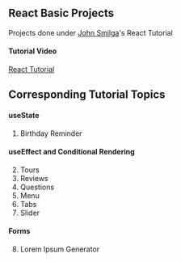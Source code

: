 ## React Basic Projects

Projects done under <a href = 'https://github.com/john-smilga' target = '_blank'>John Smilga</a>'s React Tutorial

#### Tutorial Video

[React Tutorial](https://youtu.be/iZhV0bILFb0)

## Corresponding Tutorial Topics

#### useState

1. Birthday Reminder

#### useEffect and Conditional Rendering

2. Tours
3. Reviews
4. Questions
5. Menu
6. Tabs
7. Slider

#### Forms

8. Lorem Ipsum Generator
